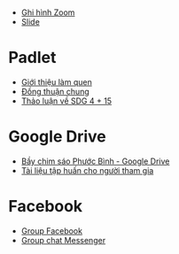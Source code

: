 # 
- [Ghi hình Zoom](https://us02web.zoom.us/rec/share/RIIYK7OEu-l4fDn_AsD3GThP2W3DBrS47pOdm9HtaaN7t_LZmON8qv_YznvWzvlD.oQhElbNSNiewT0uP) 
- [Slide](https://ahaslides.com/Y6Q6S) 

# Padlet
-   [Giới thiệu làm quen](https://padlet.com/quacau/mmcsa3pjkisjvqaj)
-   [Đồng thuận chung](https://padlet.com/quacau/sfdfiinb269dckbc)
-   [Thảo luận về SDG 4 + 15](https://padlet.com/pthnhung1308/zhadwkofv6h3kv2n)

# Google Drive
- [Bầy chim sáo Phước Bình - Google Drive](https://drive.google.com/drive/u/2/folders/1lCSPFapM3g_o1aD_p-isr-33yYWv7Ure)
- [Tài liệu tập huấn cho người tham gia](https://docs.google.com/document/d/1zDHMMg-4bSuq6WpeFvhSDEfFPWMLt6m8EIJf7_DPlb4/edit)

# Facebook
-   [Group Facebook](https://www.facebook.com/groups/buocchan2022/)
-   [Group chat Messenger](https://m.me/j/Abb-TYZShktCrYBl/)